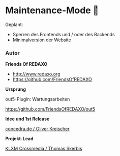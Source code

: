 # Maintenance-Mode 🐣

Geplant:
- Sperren des Frontends und / oder des Backends
- Minimalversion der Website


### Autor

**Friends Of REDAXO**

* http://www.redaxo.org
* https://github.com/FriendsOfREDAXO

**Ursprung**

out5-Plugin: Wartungsarbeiten 

https://github.com/FriendsOfREDAXO/out5


**Idee und 1st Release** 

[concedra.de / Oliver Kreischer](http://concedra.de)

**Projekt-Lead**

[KLXM Crossmedia / Thomas Skerbis](https://klxm.de)

 
